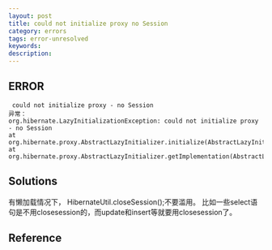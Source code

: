 ```yaml
---
layout: post
title: could not initialize proxy no Session
category: errors
tags: error-unresolved
keywords: 
description: 
---
```


## ERROR

```
 could not initialize proxy - no Session
异常：
org.hibernate.LazyInitializationException: could not initialize proxy - no Session
at org.hibernate.proxy.AbstractLazyInitializer.initialize(AbstractLazyInitializer.java:57)
at org.hibernate.proxy.AbstractLazyInitializer.getImplementation(AbstractLazyInitializer.java:111)
```

## Solutions


有懒加载情况下， HibernateUtil.closeSession();不要滥用。
比如一些select语句是不用closesession的，而update和insert等就要用closesession了。

## Reference
